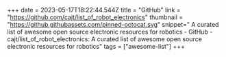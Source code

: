 +++
date = 2023-05-17T18:22:44.544Z
title = "GitHub"
link = "https://github.com/cajt/list_of_robot_electronics"
thumbnail = "https://github.githubassets.com/pinned-octocat.svg"
snippet=" A curated list of awesome open source electronic resources for robotics - GitHub - cajt/list_of_robot_electronics: A curated list of awesome open source electronic resources for robotics"
tags = ["awesome-list"]
+++
